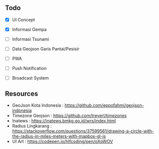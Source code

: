 ## Todo
- [x] UI Concept
- [x] Informasi Gempa
- [ ] Informasi Tsunami
- [ ] Data Geojson Garis Pantai/Pesisir
- [ ] PWA
- [ ] Push Notification
- [ ] Broadcast System


## Resources
- GeoJson Kota Indonesia : https://github.com/eppofahmi/geojson-indonesia
- Timezone Geojson : https://github.com/treyerl/timezones
- Inatews : https://inatews.bmkg.go.id/wrs/index.html
- Radius Lingkarang : https://stackoverflow.com/questions/37599561/drawing-a-circle-with-the-radius-in-miles-meters-with-mapbox-gl-js
- UI Art : https://codepen.io/hlfcoding/pen/oXpWOV